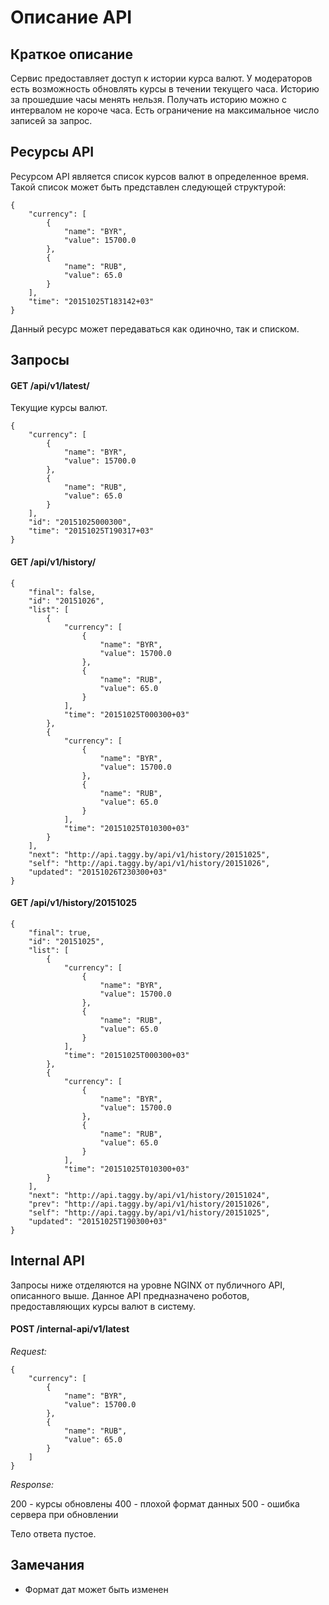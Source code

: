 # Описание API

## Краткое описание

Сервис предоставляет доступ к истории курса валют. У модераторов есть возможность обновлять курсы в течении текущего часа. Историю за прошедшие часы менять нельзя. Получать историю можно с интервалом не короче часа. Есть ограничение на максимальное число записей за запрос.

## Ресурсы API

Ресурсом API является список курсов валют в определенное время. Такой список может быть представлен следующей структурой:
```
{
    "currency": [
        {
            "name": "BYR",
            "value": 15700.0
        },
        {
            "name": "RUB",
            "value": 65.0
        }
    ],
    "time": "20151025T183142+03"
}
```

Данный ресурс может передаваться как одиночно, так и списком.

## Запросы

#### GET /api/v1/latest/

Текущие курсы валют.

```
{
    "currency": [
        {
            "name": "BYR",
            "value": 15700.0
        },
        {
            "name": "RUB",
            "value": 65.0
        }
    ],
    "id": "20151025000300",
    "time": "20151025T190317+03"
}
```

#### GET /api/v1/history/

```
{
    "final": false,
    "id": "20151026",
    "list": [
        {
            "currency": [
                {
                    "name": "BYR",
                    "value": 15700.0
                },
                {
                    "name": "RUB",
                    "value": 65.0
                }
            ],
            "time": "20151025T000300+03"
        },
        {
            "currency": [
                {
                    "name": "BYR",
                    "value": 15700.0
                },
                {
                    "name": "RUB",
                    "value": 65.0
                }
            ],
            "time": "20151025T010300+03"
        }
    ],
    "next": "http://api.taggy.by/api/v1/history/20151025",
    "self": "http://api.taggy.by/api/v1/history/20151026",
    "updated": "20151026T230300+03"
}
```

#### GET /api/v1/history/20151025

```
{
    "final": true,
    "id": "20151025",
    "list": [
        {
            "currency": [
                {
                    "name": "BYR",
                    "value": 15700.0
                },
                {
                    "name": "RUB",
                    "value": 65.0
                }
            ],
            "time": "20151025T000300+03"
        },
        {
            "currency": [
                {
                    "name": "BYR",
                    "value": 15700.0
                },
                {
                    "name": "RUB",
                    "value": 65.0
                }
            ],
            "time": "20151025T010300+03"
        }
    ],
    "next": "http://api.taggy.by/api/v1/history/20151024",
    "prev": "http://api.taggy.by/api/v1/history/20151026",
    "self": "http://api.taggy.by/api/v1/history/20151025",
    "updated": "20151025T190300+03"
}
```

## Internal API

Запросы ниже отделяются на уровне NGINX от публичного API, описанного выше.
Данное API предназначено роботов, предоставляющих курсы валют в систему.

#### POST /internal-api/v1/latest

*Request:*

```
{
    "currency": [
        {
            "name": "BYR",
            "value": 15700.0
        },
        {
            "name": "RUB",
            "value": 65.0
        }
    ]
}
```

*Response:*

200 - курсы обновлены
400 - плохой формат данных
500 - ошибка сервера при обновлении

Тело ответа пустое.

## Замечания

* Формат дат может быть изменен